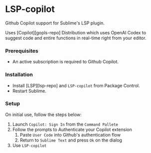 # LSP-copilot

Github Copilot support for Sublime's LSP plugin.

Uses [Copilot][gopls-repo] Distribution which uses OpenAI Codex to suggest code and entire functions in real-time right from your editor.

### Prerequisites

* An active subscription is required to Github Copilot.

### Installation

* Install [LSP][lsp-repo] and `LSP-copilot` from Package Control.
* Restart Sublime.

### Setup

On initial use, follow the steps below:

1. Launch `Copilot: Sign In` from the `Command Pallete`
1. Follow the prompts to Authenticate your Copilot extension
    1. Paste `User Code` into Github's authentication flow
    1. Return to `Sublime Text` and press `Ok` on the dialog
1. Use `LSP-copilot`
